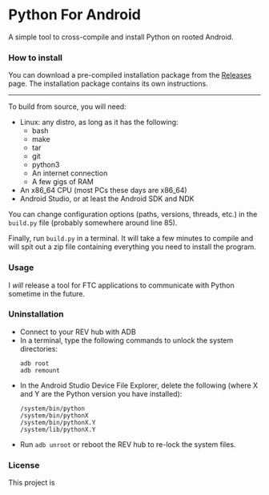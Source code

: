 # Python For Android

A simple tool to cross-compile and install Python on rooted Android.

### How to install
You can download a pre-compiled installation package from the
[Releases](https://github.com/cdbbnnyCode/android-python/releases) page.
The installation package contains its own instructions.

---
To build from source, you will need:
* Linux: any distro, as long as it has the following:
  * bash
  * make
  * tar
  * git
  * python3
  * An internet connection
  * A few gigs of RAM
* An x86_64 CPU (most PCs these days are x86_64)
* Android Studio, or at least the Android SDK and NDK

You can change configuration options (paths, versions, threads, etc.) in the
`build.py` file (probably somewhere around line 85).

Finally, run `build.py` in a terminal. It will take a few minutes to compile and
will spit out a zip file containing everything you need to install the program.

### Usage
I *will* release a tool for FTC applications to communicate with Python sometime
in the future.

### Uninstallation
* Connect to your REV hub with ADB
* In a terminal, type the following commands to unlock the system directories:
  ```
  adb root
  adb remount
  ```
* In the Android Studio Device File Explorer, delete the following (where X and Y
  are the Python version you have installed):
  ```
  /system/bin/python
  /system/bin/pythonX
  /system/bin/pythonX.Y
  /system/lib/pythonX.Y
  ```
* Run `adb unroot` or reboot the REV hub to re-lock the system files.

### License

This project is
